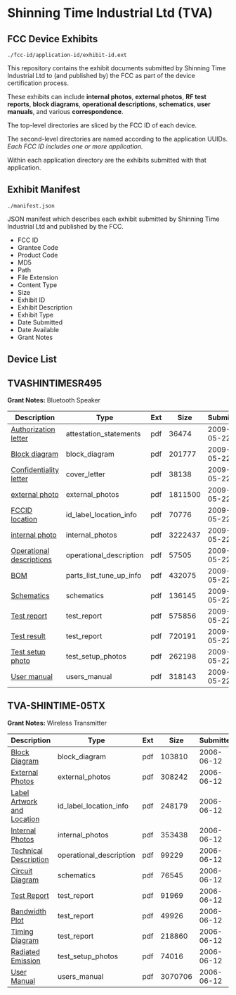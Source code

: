 # Shinning Time Industrial Ltd (TVA)
## FCC Device Exhibits

```
./fcc-id/application-id/exhibit-id.ext
```

This repository contains the exhibit documents submitted by Shinning Time Industrial Ltd to (and published by) the FCC as part of the device certification process.

These exhibits can include **internal photos**, **external photos**, **RF test reports**, **block diagrams**, **operational descriptions**, **schematics**, **user manuals**, and various **correspondence**.

The top-level directories are sliced by the FCC ID of each device.

The second-level directories are named according to the application UUIDs. *Each FCC ID includes one or more application.*

Within each application directory are the exhibits submitted with that application. 

## Exhibit Manifest

```
./manifest.json
```

JSON manifest which describes each exhibit submitted by Shinning Time Industrial Ltd and published by the FCC.

- FCC ID
- Grantee Code
- Product Code
- MD5
- Path
- File Extension
- Content Type
- Size
- Exhibit ID
- Exhibit Description
- Exhibit Type
- Date Submitted
- Date Available
- Grant Notes

## Device List
## TVASHINTIMESR495
**Grant Notes:** Bluetooth Speaker

| Description | Type | Ext | Size | Submitted | Available |
| ----------- | ---- | --- | ---- | --------- | --------- |
| [Authorization letter](TVASHINTIMESR495/4befe624d4be45605cad0ed626c915a0/1114293.pdf) | attestation_statements | pdf | 36474 | 2009-05-22 | 2009-05-22 |
| [Block diagram](TVASHINTIMESR495/4befe624d4be45605cad0ed626c915a0/1114294.pdf) | block_diagram | pdf | 201777 | 2009-05-22 | 2009-05-22 |
| [Confidentiality letter](TVASHINTIMESR495/4befe624d4be45605cad0ed626c915a0/1114296.pdf) | cover_letter | pdf | 38138 | 2009-05-22 | 2009-05-22 |
| [external photo](TVASHINTIMESR495/4befe624d4be45605cad0ed626c915a0/1114297.pdf) | external_photos | pdf | 1811500 | 2009-05-22 | 2009-05-22 |
| [FCCID location](TVASHINTIMESR495/4befe624d4be45605cad0ed626c915a0/1114299.pdf) | id_label_location_info | pdf | 70776 | 2009-05-22 | 2009-05-22 |
| [internal photo](TVASHINTIMESR495/4befe624d4be45605cad0ed626c915a0/1114298.pdf) | internal_photos | pdf | 3222437 | 2009-05-22 | 2009-05-22 |
| [Operational descriptions](TVASHINTIMESR495/4befe624d4be45605cad0ed626c915a0/1114300.pdf) | operational_description | pdf | 57505 | 2009-05-22 | 2009-05-22 |
| [BOM](TVASHINTIMESR495/4befe624d4be45605cad0ed626c915a0/1114295.pdf) | parts_list_tune_up_info | pdf | 432075 | 2009-05-22 | 2009-05-22 |
| [Schematics](TVASHINTIMESR495/4befe624d4be45605cad0ed626c915a0/1114301.pdf) | schematics | pdf | 136145 | 2009-05-22 | 2009-05-22 |
| [Test report](TVASHINTIMESR495/4befe624d4be45605cad0ed626c915a0/1114302.pdf) | test_report | pdf | 575856 | 2009-05-22 | 2009-05-22 |
| [Test result](TVASHINTIMESR495/4befe624d4be45605cad0ed626c915a0/1114303.pdf) | test_report | pdf | 720191 | 2009-05-22 | 2009-05-22 |
| [Test setup photo](TVASHINTIMESR495/4befe624d4be45605cad0ed626c915a0/1114304.pdf) | test_setup_photos | pdf | 262198 | 2009-05-22 | 2009-05-22 |
| [User manual](TVASHINTIMESR495/4befe624d4be45605cad0ed626c915a0/1114305.pdf) | users_manual | pdf | 318143 | 2009-05-22 | 2009-05-22 |
## TVA-SHINTIME-05TX
**Grant Notes:** Wireless Transmitter

| Description | Type | Ext | Size | Submitted | Available |
| ----------- | ---- | --- | ---- | --------- | --------- |
| [Block Diagram](TVA-SHINTIME-05TX/b6d1ad77086e4e431bd88458fba57250/667698.pdf) | block_diagram | pdf | 103810 | 2006-06-12 | 2006-06-12 |
| [External Photos](TVA-SHINTIME-05TX/b6d1ad77086e4e431bd88458fba57250/667694.pdf) | external_photos | pdf | 308242 | 2006-06-12 | 2006-06-12 |
| [Label Artwork and Location](TVA-SHINTIME-05TX/b6d1ad77086e4e431bd88458fba57250/667696.pdf) | id_label_location_info | pdf | 248179 | 2006-06-12 | 2006-06-12 |
| [Internal Photos](TVA-SHINTIME-05TX/b6d1ad77086e4e431bd88458fba57250/667695.pdf) | internal_photos | pdf | 353438 | 2006-06-12 | 2006-06-12 |
| [Technical Description](TVA-SHINTIME-05TX/b6d1ad77086e4e431bd88458fba57250/667691.pdf) | operational_description | pdf | 99229 | 2006-06-12 | 2006-06-12 |
| [Circuit Diagram](TVA-SHINTIME-05TX/b6d1ad77086e4e431bd88458fba57250/667697.pdf) | schematics | pdf | 76545 | 2006-06-12 | 2006-06-12 |
| [Test Report](TVA-SHINTIME-05TX/b6d1ad77086e4e431bd88458fba57250/667690.pdf) | test_report | pdf | 91969 | 2006-06-12 | 2006-06-12 |
| [Bandwidth Plot](TVA-SHINTIME-05TX/b6d1ad77086e4e431bd88458fba57250/667692.pdf) | test_report | pdf | 49926 | 2006-06-12 | 2006-06-12 |
| [Timing Diagram](TVA-SHINTIME-05TX/b6d1ad77086e4e431bd88458fba57250/667700.pdf) | test_report | pdf | 218860 | 2006-06-12 | 2006-06-12 |
| [Radiated Emission](TVA-SHINTIME-05TX/b6d1ad77086e4e431bd88458fba57250/667693.pdf) | test_setup_photos | pdf | 74016 | 2006-06-12 | 2006-06-12 |
| [User Manual](TVA-SHINTIME-05TX/b6d1ad77086e4e431bd88458fba57250/667699.pdf) | users_manual | pdf | 3070706 | 2006-06-12 | 2006-06-12 |
